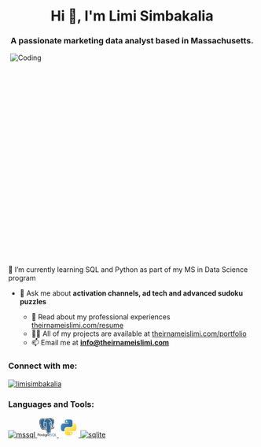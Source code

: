 
<h1 align="center">Hi 👋, I'm Limi Simbakalia</h1>
<h3 align="center">A passionate marketing data analyst based in Massachusetts.</h3>

<img align="right" alt="Coding" width="500" height="430" src="https://github.com/LimiSimbakalia/DATA202/blob/8daf365b9fcf2de16c7873e091affb37708b8f9e/Untitled%20design.gif">
🌱 I’m currently learning SQL and Python as part of my MS in Data Science program


- 💬 Ask me about **activation channels, ad tech and advanced sudoku puzzles**

  - 📄 Read about my professional experiences [theirnameislimi.com/resume](theirnameislimi.com/resume)
  - 👨‍💻 All of my projects are available at [theirnameislimi.com/portfolio](theirnameislimi.com/portfolio)
  - 📫 Email me at **info@theirnameislimi.com**

<h3 align="left">Connect with me:</h3>
<p align="left">
<a href="https://linkedin.com/in/limisimbakalia" target="blank"><img align="center" src="https://raw.githubusercontent.com/rahuldkjain/github-profile-readme-generator/master/src/images/icons/Social/linked-in-alt.svg" alt="limisimbakalia" height="30" width="40" /></a>
</p>

<h3 align="left">Languages and Tools:</h3>
<p align="left"> <a href="https://www.microsoft.com/en-us/sql-server" target="_blank" rel="noreferrer"> <img src="https://www.svgrepo.com/show/303229/microsoft-sql-server-logo.svg" alt="mssql" width="40" height="40"/> </a> <a href="https://www.postgresql.org" target="_blank" rel="noreferrer"> <img src="https://raw.githubusercontent.com/devicons/devicon/master/icons/postgresql/postgresql-original-wordmark.svg" alt="postgresql" width="40" height="40"/> </a> <a href="https://www.python.org" target="_blank" rel="noreferrer"> <img src="https://raw.githubusercontent.com/devicons/devicon/master/icons/python/python-original.svg" alt="python" width="40" height="40"/> </a> <a href="https://www.sqlite.org/" target="_blank" rel="noreferrer"> <img src="https://www.vectorlogo.zone/logos/sqlite/sqlite-icon.svg" alt="sqlite" width="40" height="40"/> </a> </p>

